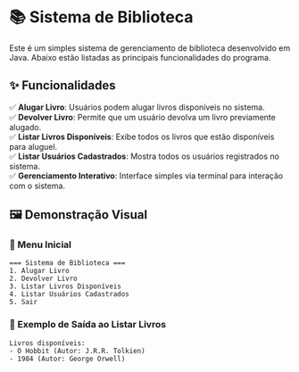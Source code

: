 # 📚 Sistema de Biblioteca


Este é um simples sistema de gerenciamento de biblioteca desenvolvido em Java. Abaixo estão listadas as principais funcionalidades do programa.

## ✨ Funcionalidades

✅ **Alugar Livro**: Usuários podem alugar livros disponíveis no sistema.  
✅ **Devolver Livro**: Permite que um usuário devolva um livro previamente alugado.  
✅ **Listar Livros Disponíveis**: Exibe todos os livros que estão disponíveis para aluguel.  
✅ **Listar Usuários Cadastrados**: Mostra todos os usuários registrados no sistema.  
✅ **Gerenciamento Interativo**: Interface simples via terminal para interação com o sistema.  


## 🖼️ Demonstração Visual

### 📌 Menu Inicial
```
=== Sistema de Biblioteca ===
1. Alugar Livro
2. Devolver Livro
3. Listar Livros Disponíveis
4. Listar Usuários Cadastrados
5. Sair
```

### 📌 Exemplo de Saída ao Listar Livros
```
Livros disponíveis:
- O Hobbit (Autor: J.R.R. Tolkien)
- 1984 (Autor: George Orwell)
```



